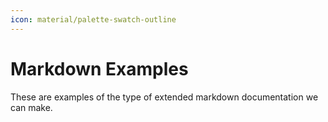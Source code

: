 ```yaml
---
icon: material/palette-swatch-outline
---
```


# Markdown Examples

These are examples of the type of extended markdown documentation we can make.
